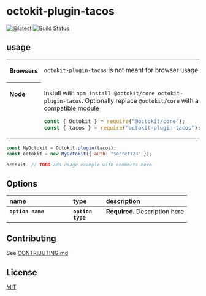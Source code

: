 # octokit-plugin-tacos

>

[![@latest](https://img.shields.io/npm/v/octokit-plugin-tacos.svg)](https://www.npmjs.com/package/octokit-plugin-tacos)
[![Build Status](https://github.com/RonaldoLima-TomTom/octokit-plugin-tacos/workflows/Test/badge.svg)](https://github.com/RonaldoLima-TomTom/octokit-plugin-tacos/actions?query=workflow%3ATest+branch%3Amain)

## usage

<table>
<tbody valign=top align=left>
<tr><th>

Browsers

</th><td width=100%>

`octokit-plugin-tacos` is not meant for browser usage.

</td></tr>
<tr><th>

Node

</th><td>

Install with `npm install @octokit/core octokit-plugin-tacos`. Optionally replace `@octokit/core` with a compatible module

```js
const { Octokit } = require("@octokit/core");
const { tacos } = require("octokit-plugin-tacos");
```

</td></tr>
</tbody>
</table>

```js
const MyOctokit = Octokit.plugin(tacos);
const octokit = new MyOctokit({ auth: "secret123" });

octokit. // TODO add usage example with comments here

```

## Options

<table width="100%">
  <thead align=left>
    <tr>
      <th width=150>
        name
      </th>
      <th width=70>
        type
      </th>
      <th>
        description
      </th>
    </tr>
  </thead>
  <tbody align=left valign=top>
    <tr>
      <th>
        <code>option name</code>
      </th>
      <th>
        <code>option type</code>
      </th>
      <td>
        <strong>Required.</strong> Description here
      </td>
    </tr>
  </tbody>
</table>
  
## Contributing

See [CONTRIBUTING.md](CONTRIBUTING.md)

## License

[MIT](LICENSE)
